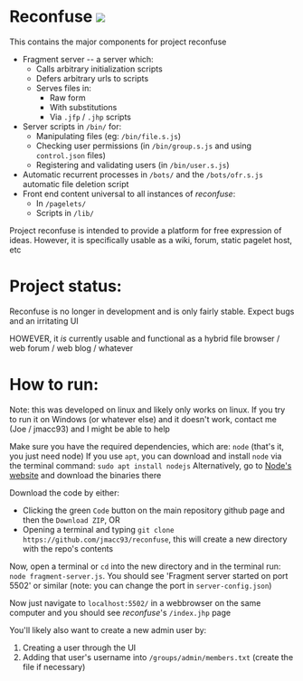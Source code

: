 
# Reconfuse ![](./favicon.ico)

This contains the major components for project reconfuse
* Fragment server -- a server which:
  + Calls arbitrary initialization scripts
  + Defers arbitrary urls to scripts
  + Serves files in:
    - Raw form
    - With substitutions
    - Via `.jfp` / `.jhp` scripts
* Server scripts in `/bin/` for:
  + Manipulating files (eg: `/bin/file.s.js`)
  + Checking user permissions (in `/bin/group.s.js` and using `control.json` files)
  + Registering and validating users (in `/bin/user.s.js`)
* Automatic recurrent processes in `/bots/` and the `/bots/ofr.s.js` automatic file deletion script
* Front end content universal to all instances of *reconfuse*:
  + In `/pagelets/`
  + Scripts in `/lib/`

Project reconfuse is intended to provide a platform for free expression of ideas. However, it is specifically usable as a wiki, forum, static pagelet host, etc

# Project status:

Reconfuse is no longer in development and is only fairly stable. Expect bugs and an irritating UI

HOWEVER, it *is* currently usable and functional as a hybrid file browser / web forum / web blog / whatever

# How to run:

Note: this was developed on linux and likely only works on linux. If you try to run it on Windows (or whatever else) and it doesn't work, contact me (Joe / jmacc93) and I might be able to help

Make sure you have the required dependencies, which are: `node` (that's it, you just need node)
If you use `apt`, you can download and install `node` via the terminal command: `sudo apt install nodejs`
Alternatively, go to [Node's website](https://nodejs.org/en/download/) and download the binaries there

Download the code by either:
* Clicking the green `Code` button on the main repository github page and then the `Download ZIP`, OR
* Opening a terminal and typing `git clone https://github.com/jmacc93/reconfuse`, this will create a new directory with the repo's contents

Now, open a terminal or `cd` into the new directory and in the terminal run: `node fragment-server.js`. You should see 'Fragment server started on port 5502' or similar (note: you can change the port in `server-config.json`)

Now just navigate to `localhost:5502/` in a webbrowser on the same computer and you should see *reconfuse*'s `/index.jhp` page

You'll likely also want to create a new admin user by:
  1. Creating a user through the UI
  2. Adding that user's username into `/groups/admin/members.txt` (create the file if necessary)
